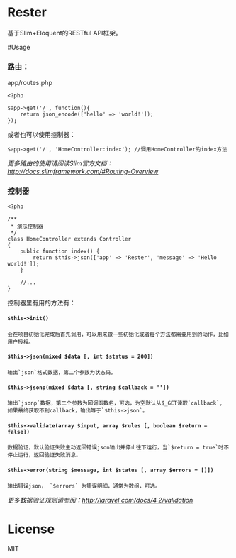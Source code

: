 Rester
======

基于Slim+Eloquent的RESTful API框架。

#Usage

### 路由：

app/routes.php

```
<?php

$app->get('/', function(){
    return json_encode(['hello' => 'world!']);
});

```
或者也可以使用控制器：

```
$app->get('/', 'HomeController:index'); //调用HomeController的index方法

```

_更多路由的使用请阅读Slim官方文档：http://docs.slimframework.com/#Routing-Overview_

### 控制器

```
<?php

/**
 * 演示控制器
 */
class HomeController extends Controller
{
    public function index() {
        return $this->json(['app' => 'Rester', 'message' => 'Hello world!']);
    }

    //...
}

```

控制器里有用的方法有：

#### `$this->init()`  
    会在项目初始化完成后首先调用，可以用来做一些初始化或者每个方法都需要用到的动作，比如用户授权。

#### `$this->json(mixed $data [, int $status = 200])`  
    输出`json`格式数据，第二个参数为状态码。

#### `$this->jsonp(mixed $data [, string $callback = ''])`   
    输出`jsonp`数据，第二个参数为回调函数名，可选，为空默认从$_GET读取`callback`, 如果最终获取不到callback，输出等于`$this->json`。

#### `$this->validate(array $input, array $rules [, boolean $return = false])`    
    数据验证，默认验证失败主动返回错误json输出并停止往下运行，当`$return = true`时不停止运行，返回验证失败消息。

#### `$this->error(string $message, int $status [, array $errors = []])` 
    输出错误json， `$errors` 为错误明细，通常为数组，可选。

_更多数据验证规则请参阅：http://laravel.com/docs/4.2/validation_

# License

MIT
